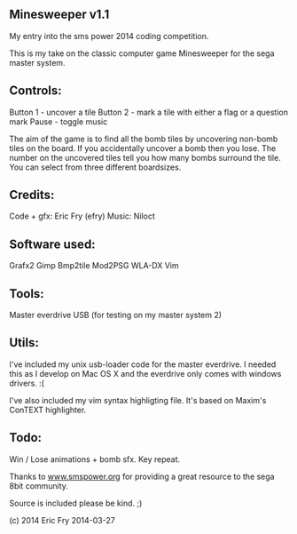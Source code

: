 
Minesweeper v1.1
----------------

My entry into the sms power 2014 coding competition.

This is my take on the classic computer game Minesweeper for the sega master
system.


Controls:
---------

Button 1 - uncover a tile
Button 2 - mark a tile with either a flag or a question mark
Pause    - toggle music

The aim of the game is to find all the bomb tiles by uncovering non-bomb
tiles on the board. If you accidentally uncover a bomb then you lose.
The number on the uncovered tiles tell you how many bombs surround the
tile.
You can select from three different boardsizes.


Credits:
--------

Code + gfx: Eric Fry (efry)
Music:      Niloct

Software used:
--------------
Grafx2
Gimp
Bmp2tile
Mod2PSG
WLA-DX
Vim

Tools:
------
Master everdrive USB (for testing on my master system 2)

Utils:
------

I've included my unix usb-loader code for the master everdrive. I needed this
as I develop on Mac OS X and the everdrive only comes with windows drivers. :(

I've also included my vim syntax highligting file. It's based on Maxim's 
ConTEXT highlighter.

Todo:
-----

Win / Lose animations + bomb sfx.
Key repeat.



Thanks to www.smspower.org for providing a great resource to the sega 8bit
community. 

Source is included please be kind. ;)

(c) 2014 Eric Fry 2014-03-27
